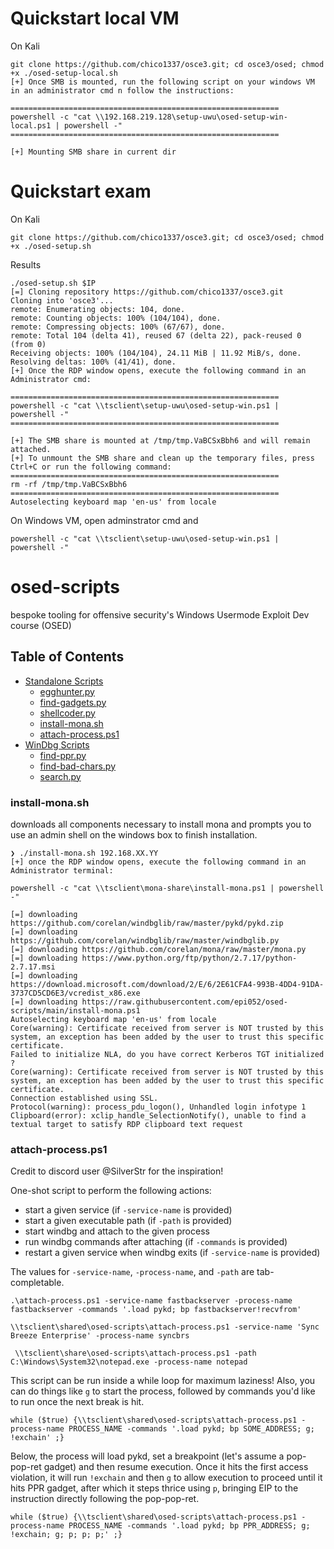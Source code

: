 # Quickstart local VM
On Kali
```
git clone https://github.com/chico1337/osce3.git; cd osce3/osed; chmod +x ./osed-setup-local.sh
[+] Once SMB is mounted, run the following script on your windows VM in an administrator cmd n follow the instructions:

============================================================
powershell -c "cat \\192.168.219.128\setup-uwu\osed-setup-win-local.ps1 | powershell -"
============================================================

[+] Mounting SMB share in current dir
```



# Quickstart exam

On Kali
```
git clone https://github.com/chico1337/osce3.git; cd osce3/osed; chmod +x ./osed-setup.sh
```
Results
```
./osed-setup.sh $IP
[=] Cloning repository https://github.com/chico1337/osce3.git
Cloning into 'osce3'...
remote: Enumerating objects: 104, done.
remote: Counting objects: 100% (104/104), done.
remote: Compressing objects: 100% (67/67), done.
remote: Total 104 (delta 41), reused 67 (delta 22), pack-reused 0 (from 0)
Receiving objects: 100% (104/104), 24.11 MiB | 11.92 MiB/s, done.
Resolving deltas: 100% (41/41), done.
[+] Once the RDP window opens, execute the following command in an Administrator cmd:

============================================================
powershell -c "cat \\tsclient\setup-uwu\osed-setup-win.ps1 | powershell -"
============================================================

[+] The SMB share is mounted at /tmp/tmp.VaBCSxBbh6 and will remain attached.
[+] To unmount the SMB share and clean up the temporary files, press Ctrl+C or run the following command:
============================================================
rm -rf /tmp/tmp.VaBCSxBbh6
============================================================
Autoselecting keyboard map 'en-us' from locale
```


On Windows VM, open adminstrator cmd and
```
powershell -c "cat \\tsclient\setup-uwu\osed-setup-win.ps1 | powershell -"

```

















# osed-scripts
bespoke tooling for offensive security's Windows Usermode Exploit Dev course (OSED)

## Table of Contents

- [Standalone Scripts](#standalone-scripts)
    - [egghunter.py](#egghunterpy)
    - [find-gadgets.py](#find-gadgetspy)
    - [shellcoder.py](#shellcoderpy)
    - [install-mona.sh](#install-monash)
    - [attach-process.ps1](#attach-processps1)
- [WinDbg Scripts](#windbg-scripts)
    - [find-ppr.py](#find-pprpy)
    - [find-bad-chars.py](#find-bad-charspy)
    - [search.py](#searchpy)

### install-mona.sh

downloads all components necessary to install mona and prompts you to use an admin shell on the windows box to finish installation.

```
❯ ./install-mona.sh 192.168.XX.YY
[+] once the RDP window opens, execute the following command in an Administrator terminal:

powershell -c "cat \\tsclient\mona-share\install-mona.ps1 | powershell -"

[=] downloading https://github.com/corelan/windbglib/raw/master/pykd/pykd.zip
[=] downloading https://github.com/corelan/windbglib/raw/master/windbglib.py
[=] downloading https://github.com/corelan/mona/raw/master/mona.py
[=] downloading https://www.python.org/ftp/python/2.7.17/python-2.7.17.msi
[=] downloading https://download.microsoft.com/download/2/E/6/2E61CFA4-993B-4DD4-91DA-3737CD5CD6E3/vcredist_x86.exe
[=] downloading https://raw.githubusercontent.com/epi052/osed-scripts/main/install-mona.ps1
Autoselecting keyboard map 'en-us' from locale
Core(warning): Certificate received from server is NOT trusted by this system, an exception has been added by the user to trust this specific certificate.
Failed to initialize NLA, do you have correct Kerberos TGT initialized ?
Core(warning): Certificate received from server is NOT trusted by this system, an exception has been added by the user to trust this specific certificate.
Connection established using SSL.
Protocol(warning): process_pdu_logon(), Unhandled login infotype 1
Clipboard(error): xclip_handle_SelectionNotify(), unable to find a textual target to satisfy RDP clipboard text request

```

### attach-process.ps1

Credit to discord user @SilverStr for the inspiration! 

One-shot script to perform the following actions:
- start a given service (if `-service-name` is provided)
- start a given executable path (if `-path` is provided)
- start windbg and attach to the given process
- run windbg commands after attaching (if `-commands` is provided)
- restart a given service when windbg exits (if `-service-name` is provided)

The values for `-service-name`, `-process-name`, and `-path` are tab-completable.

```
.\attach-process.ps1 -service-name fastbackserver -process-name fastbackserver -commands '.load pykd; bp fastbackserver!recvfrom'
```

```
\\tsclient\shared\osed-scripts\attach-process.ps1 -service-name 'Sync Breeze Enterprise' -process-name syncbrs
```

```
 \\tsclient\share\osed-scripts\attach-process.ps1 -path C:\Windows\System32\notepad.exe -process-name notepad                       
 ```

This script can be run inside a while loop for maximum laziness! Also, you can do things like `g` to start the process, followed by commands you'd like to run once the next break is hit. 

```
while ($true) {\\tsclient\shared\osed-scripts\attach-process.ps1 -process-name PROCESS_NAME -commands '.load pykd; bp SOME_ADDRESS; g; !exchain' ;}
```

Below, the process will load pykd, set a breakpoint (let's assume a pop-pop-ret gadget) and then resume execution. Once it hits the first access violation, it will run `!exchain` and then `g` to allow execution to proceed until it hits PPR gadget, after which it steps thrice using `p`, bringing EIP to the instruction directly following the pop-pop-ret. 

```
while ($true) {\\tsclient\shared\osed-scripts\attach-process.ps1 -process-name PROCESS_NAME -commands '.load pykd; bp PPR_ADDRESS; g; !exchain; g; p; p; p;' ;}
```

